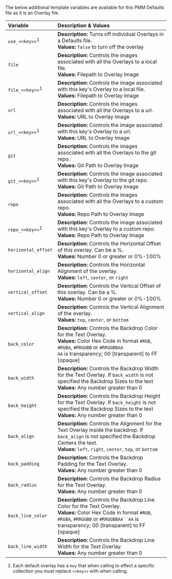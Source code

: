 The below additional template variables are available for this PMM Defaults file as it is an Overlay file.

| Variable                   | Description & Values                                                                                                                                                                                                                  |
|:---------------------------|:--------------------------------------------------------------------------------------------------------------------------------------------------------------------------------------------------------------------------------------|
| `use_<<key>>`<sup>1</sup>  | **Description:** Turns off individual Overlays in a Defaults file.<br>**Values:** `false` to turn off the overlay                                                                                                                     |
| `file`                     | **Description:** Controls the images associated with all the Overlays to a local file.<br>**Values:** Filepath to Overlay Image                                                                                                       |
| `file_<<key>>`<sup>1</sup> | **Description:** Controls the image associated with this key's Overlay to a local file.<br>**Values:** Filepath to Overlay Image                                                                                                      |
| `url`                      | **Description:** Controls the images associated with all the Overlays to a url.<br>**Values:** URL to Overlay Image                                                                                                                   |
| `url_<<key>>`<sup>1</sup>  | **Description:** Controls the image associated with this key's Overlay to a url.<br>**Values:** URL to Overlay Image                                                                                                                  |
| `git`                      | **Description:** Controls the images associated with all the Overlays to the git repo.<br>**Values:** Git Path to Overlay Image                                                                                                       |
| `git_<<key>>`<sup>1</sup>  | **Description:** Controls the image associated with this key's Overlay to the git repo.<br>**Values:** Git Path to Overlay Image                                                                                                      |
| `repo`                     | **Description:** Controls the images associated with all the Overlays to a custom repo.<br>**Values:** Repo Path to Overlay Image                                                                                                     |
| `repo_<<key>>`<sup>1</sup> | **Description:** Controls the image associated with this key's Overlay to a custom repo.<br>**Values:** Repo Path to Overlay Image                                                                                                    |
| `horizontal_offset`        | **Description:** Controls the Horizontal Offset of this overlay. Can be a %.<br>**Values:** Number 0 or greater or 0%-100%                                                                                                            |
| `horizontal_align`         | **Description:** Controls the Horizontal Alignment of the overlay.<br>**Values:** `left`, `center`, or `right`                                                                                                                        |
| `vertical_offset`          | **Description:** Controls the Vertical Offset of this overlay. Can be a %.<br>**Values:** Number 0 or greater or 0%-100%                                                                                                              |
| `vertical_align`           | **Description:** Controls the Vertical Alignment of the overlay.<br>**Values:** `top`, `center`, or `bottom`                                                                                                                          |
| `back_color`               | **Description:** Controls the Backdrop Color for the Text Overlay.<br>**Values:** Color Hex Code in format `#RGB`, `#RGBA`, `#RRGGBB` or `#RRGGBBAA`<br>`AA` is transparency; 00 [transparent] to FF [opaque]                         |
| `back_width`               | **Description:** Controls the Backdrop Width for the Text Overlay. If `back_width` is not specified the Backdrop Sizes to the text<br>**Values:** Any number greater than 0                                                           |
| `back_height`              | **Description:** Controls the Backdrop Height for the Text Overlay. If `back_height` is not specified the Backdrop Sizes to the text<br>**Values:** Any number greater than 0                                                         |
| `back_align`               | **Description:** Controls the Alignment for the Text Overlay inside the backdrop. If `back_align` is not specified the Backdrop Centers the text.<br>**Values:** `left`, `right`, `center`, `top`, or `bottom`                        |
| `back_padding`             | **Description:** Controls the Backdrop Padding for the Text Overlay.<br>**Values:** Any number greater than 0                                                                                                                         |
| `back_radius`              | **Description:** Controls the Backdrop Radius for the Text Overlay.<br>**Values:** Any number greater than 0                                                                                                                          |
| `back_line_color`          | **Description:** Controls the Backdrop Line Color for the Text Overlay.<br>**Values:** Color Hex Code in format `#RGB`, `#RGBA`, `#RRGGBB` or `#RRGGBBAA``AA` is transparency; 00 [transparent] to FF [opaque]                        |
| `back_line_width`          | **Description:** Controls the Backdrop Line Width for the Text Overlay.<br>**Values:** Any number greater than 0                                                                                                                      |

1. Each default overlay has a `key` that when calling to effect a specific collection you must replace `<<key>>` with when calling.